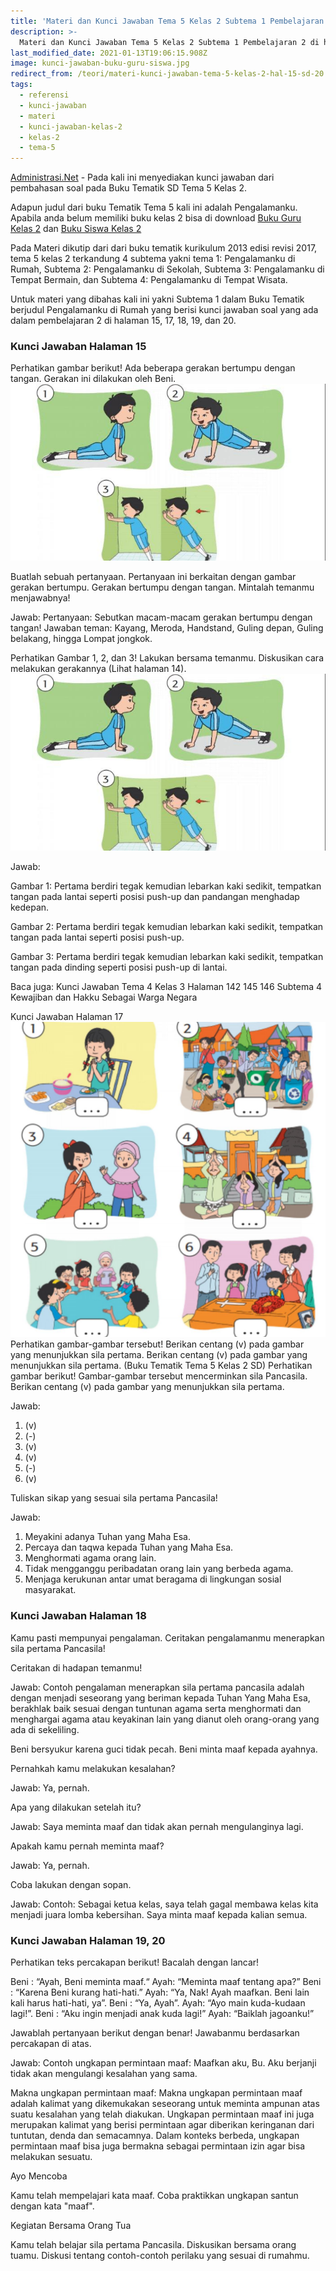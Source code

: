 ```yaml
---
title: 'Materi dan Kunci Jawaban Tema 5 Kelas 2 Subtema 1 Pembelajaran 2'
description: >-
  Materi dan Kunci Jawaban Tema 5 Kelas 2 Subtema 1 Pembelajaran 2 di halaman 15, 17, 18, 19, dan 20.
last_modified_date: 2021-01-13T19:06:15.908Z
image: kunci-jawaban-buku-guru-siswa.jpg
redirect_from: /teori/materi-kunci-jawaban-tema-5-kelas-2-hal-15-sd-20
tags:
  - referensi
  - kunci-jawaban
  - materi
  - kunci-jawaban-kelas-2
  - kelas-2
  - tema-5
---
```



[Administrasi.Net](https://administrasi.net "Administrasi.Net") - Pada kali ini menyediakan kunci jawaban dari pembahasan soal pada Buku Tematik SD Tema 5 Kelas 2.

Adapun judul dari buku Tematik Tema 5 kali ini adalah Pengalamanku. Apabila anda belum memiliki buku kelas 2 bisa di download [Buku Guru Kelas 2](https://administrasi.net/bse/buku-guru-kelas-2-revisi-2017 "Buku Guru Kelas 2") dan [Buku Siswa Kelas 2](https://administrasi.net/bse/download-buku-siswa-kelas-2-revisi-2017 "Buku Siswa Kelas 2")

Pada Materi dikutip dari dari buku tematik kurikulum 2013 edisi revisi 2017, tema 5 kelas 2 terkandung 4 subtema yakni tema 1: Pengalamanku di Rumah, Subtema 2: Pengalamanku di Sekolah, Subtema 3: Pengalamanku di Tempat Bermain, dan Subtema 4: Pengalamanku di Tempat Wisata.

Untuk materi yang dibahas kali ini yakni Subtema 1 dalam Buku Tematik berjudul Pengalamanku di Rumah yang berisi kunci jawaban soal yang ada dalam pembelajaran 2 di halaman 15, 17, 18, 19, dan 20.

### Kunci Jawaban Halaman 15

Perhatikan gambar berikut! Ada beberapa gerakan bertumpu dengan tangan. Gerakan ini dilakukan oleh Beni.
![Kunci jawaban halaman 14](/img/tema-5-kelas-2-halaman-14.jpg "Kunci jawaban halaman 14")

Buatlah sebuah pertanyaan. Pertanyaan ini berkaitan dengan gambar gerakan bertumpu. Gerakan bertumpu dengan tangan. Mintalah temanmu menjawabnya!

Jawab:
Pertanyaan: Sebutkan macam-macam gerakan bertumpu dengan tangan!
Jawaban teman: Kayang, Meroda, Handstand, Guling depan, Guling belakang, hingga Lompat jongkok.


Perhatikan Gambar 1, 2, dan 3! Lakukan bersama temanmu. Diskusikan cara melakukan gerakannya (Lihat halaman 14).
![Kunci jawaban halaman 14](/img/tema-5-kelas-2-halaman-14.jpg "Kunci jawaban halaman 14")

Jawab:

Gambar 1: Pertama berdiri tegak kemudian lebarkan kaki sedikit, tempatkan tangan pada lantai seperti posisi push-up dan pandangan menghadap kedepan.

Gambar 2: Pertama berdiri tegak kemudian lebarkan kaki sedikit, tempatkan tangan pada lantai seperti posisi push-up.

Gambar 3: Pertama berdiri tegak kemudian lebarkan kaki sedikit, tempatkan tangan pada dinding seperti posisi push-up di lantai.

Baca juga: Kunci Jawaban Tema 4 Kelas 3 Halaman 142 145 146 Subtema 4 Kewajiban dan Hakku Sebagai Warga Negara

Kunci Jawaban Halaman 17
![Kunci jawaban halaman 17](/img/tema-5-kelas-2-halaman-17.jpg "Kunci jawaban halaman 17")
Perhatikan gambar-gambar tersebut! Berikan centang (v) pada gambar yang menunjukkan sila pertama.
Berikan centang (v) pada gambar yang menunjukkan sila pertama. (Buku Tematik Tema 5 Kelas 2 SD)
Perhatikan gambar berikut! Gambar-gambar tersebut mencerminkan sila Pancasila. Berikan centang (v) pada gambar yang menunjukkan sila pertama.

Jawab:
1. (v)
2. (-)
3. (v)
4. (v)
5. (-)
6. (v)

Tuliskan sikap yang sesuai sila pertama Pancasila!

Jawab:
1. Meyakini adanya Tuhan yang Maha Esa.
2. Percaya dan taqwa kepada Tuhan yang Maha Esa.
3. Menghormati agama orang lain.
4. Tidak mengganggu peribadatan orang lain yang berbeda agama.
5. Menjaga kerukunan antar umat beragama di lingkungan sosial masyarakat.

### Kunci Jawaban Halaman 18

Kamu pasti mempunyai pengalaman. Ceritakan pengalamanmu menerapkan sila pertama Pancasila!

Ceritakan di hadapan temanmu!

Jawab:
Contoh pengalaman menerapkan sila pertama pancasila adalah dengan menjadi seseorang yang beriman kepada Tuhan Yang Maha Esa, berakhlak baik sesuai dengan tuntunan agama serta menghormati dan menghargai agama atau keyakinan lain yang dianut oleh orang-orang yang ada di sekeliling.

Beni bersyukur karena guci tidak pecah.
Beni minta maaf kepada ayahnya.

Pernahkah kamu melakukan kesalahan?

Jawab:
Ya, pernah.

Apa yang dilakukan setelah itu?

Jawab:
Saya meminta maaf dan tidak akan pernah mengulanginya lagi.

Apakah kamu pernah meminta maaf?

Jawab:
Ya, pernah.

Coba lakukan dengan sopan.

Jawab:
Contoh: Sebagai ketua kelas, saya telah gagal membawa kelas kita menjadi juara lomba kebersihan. Saya minta maaf kepada kalian semua.

### Kunci Jawaban Halaman 19, 20

Perhatikan teks percakapan berikut!
Bacalah dengan lancar!

Beni : “Ayah, Beni meminta maaf.“
Ayah: “Meminta maaf tentang apa?”
Beni : “Karena Beni kurang hati-hati.”
Ayah: “Ya, Nak! Ayah maafkan. Beni lain kali harus hati-hati, ya”.
Beni : “Ya, Ayah”.
Ayah: “Ayo main kuda-kudaan lagi!”.
Beni : “Aku ingin menjadi anak kuda lagi!”
Ayah: “Baiklah jagoanku!”

Jawablah pertanyaan berikut dengan benar! Jawabanmu berdasarkan percakapan di atas.

Jawab:
Contoh ungkapan permintaan maaf:
Maafkan aku, Bu. Aku berjanji tidak akan mengulangi kesalahan yang sama.

Makna ungkapan permintaan maaf:
Makna ungkapan permintaan maaf adalah kalimat yang dikemukakan seseorang untuk meminta ampunan atas suatu kesalahan yang telah diakukan. Ungkapan permintaan maaf ini juga merupakan kalimat yang berisi permintaan agar diberikan keringanan dari tuntutan, denda dan semacamnya. Dalam konteks berbeda, ungkapan permintaan maaf bisa juga bermakna sebagai permintaan izin agar bisa melakukan sesuatu.

Ayo Mencoba

Kamu telah mempelajari kata maaf. Coba praktikkan ungkapan santun dengan kata "maaf".

Kegiatan Bersama Orang Tua

Kamu telah belajar sila pertama Pancasila. Diskusikan bersama orang tuamu. Diskusi tentang contoh-contoh perilaku yang sesuai di rumahmu.

